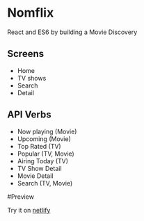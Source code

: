 # Nomflix
React and ES6 by building a Movie Discovery


## Screens

- Home
- TV shows
- Search
- Detail

## API Verbs

- Now playing (Movie)
- Upcoming (Movie)
- Top Rated (TV)
- Popular (TV, Movie)
- Airing Today (TV)
- TV Show Detail
- Movie Detail
- Search (TV, Movie)

#Preview

Try it on [netlify](https://unruffled-williams-01b2ee.netlify.com/#/)